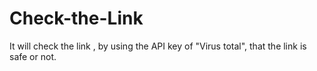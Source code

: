 # Check-the-Link
It will check the link , by using the API key of  "Virus total", that the link is safe or not.
